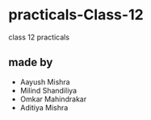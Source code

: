 # practicals-Class-12
class 12 practicals


## made by
* Aayush Mishra
* Milind Shandiliya
* Omkar Mahindrakar
* Aditiya Mishra
